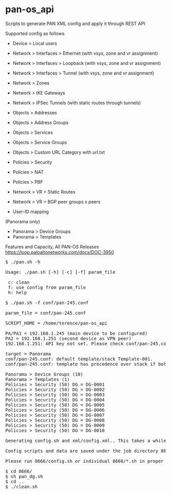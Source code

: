 # pan-os_api

Scripts to generate PAN XML config and apply it through REST API

Supported config as follows.

* Device > Local users
* Network > Interfaces > Ethernet   (with vsys, zone and vr assignment)
* Network > Interfaces > Loopback   (with vsys, zone and vr assignment)
* Network > Interfaces > Tunnel     (with vsys, zone and vr assignment)
* Network > Zones
* Network > IKE Gateways
* Network > IPSec Tunnels (with static routes through tunnels)
* Objects > Addresses
* Objects > Address Groups
* Objects > Services
* Objects > Service Groups
* Objects > Custom URL Category with url.txt
* Policies > Security
* Policies > NAT
* Policies > PBF
* Network > VR > Static Routes
* Network > VR > BGP peer groups x peers

* User-ID mapping

(Panorama only)
* Panorama > Device Groups
* Panorama > Templates

Features and Capacity, All PAN-OS Releases
https://loop.paloaltonetworks.com/docs/DOC-3950

<pre>
$ ./pan.sh -h

Usage: ./pan.sh [-h] [-c] [-f] param_file
 
 c: clean
 f: use config from param_file
 h: help

$ ./pan.sh -f conf/pan-245.conf 

param_file = conf/pan-245.conf

SCRIPT_HOME = /home/terence/pan-os_api

PA/PA1 = 192.168.1.245 (main device to be configured)
PA2 = 192.168.1.251 (second device as VPN peer)
192.168.1.251: API key not set. Please check conf/pan-245.conf for access details.

target = Panorama
conf/pan-245.conf: default template/stack Template-001.
conf/pan-245.conf: template has precedence over stack if both set.

Panorama > Device Groups (10) 
Panorama > Templates (1) 
Policies > Security (50) DG = DG-0001
Policies > Security (50) DG = DG-0002
Policies > Security (50) DG = DG-0003
Policies > Security (50) DG = DG-0004
Policies > Security (50) DG = DG-0005
Policies > Security (50) DG = DG-0006
Policies > Security (50) DG = DG-0007
Policies > Security (50) DG = DG-0008
Policies > Security (50) DG = DG-0009
Policies > Security (50) DG = DG-0010

Generating config.sh and xml/config.xml.. This takes a while.

Config scripts and data are saved under the job directory 8666

Please run 8666/config.sh or individual 8666/*.sh in proper order. (e.g. zones before interfaces)

$ cd 8666/
$ sh pan_dg.sh 
$ cd ..
$ ./clean.sh
</pre>
